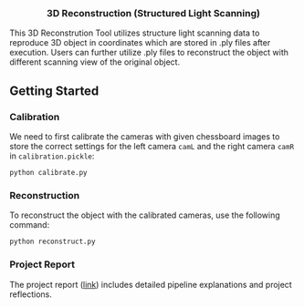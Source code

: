 
<br />
<div align="center">
  

  <h3 align="center">3D Reconstruction (Structured Light Scanning)</h3>

  
</div>

This 3D Reconstrution Tool utilizes structure light scanning data to reproduce 3D object in coordinates which are stored in .ply files after execution. Users can further utilize .ply files to reconstruct the object with different scanning view of the original object.

## Getting Started

### Calibration

We need to first calibrate the cameras with given chessboard images to store the correct settings for the left camera ```camL``` and the right camera ```camR``` in ```calibration.pickle```:

```
python calibrate.py
```

### Reconstruction

To reconstruct the object with the calibrated cameras, use the following command:

```
python reconstruct.py
```

### Project Report

The project report (<a href="https://docs.google.com/document/d/1Dv1k2XWzyDTecXMBIkw8ln1hNitZXzzb_82CdRdKNrw/edit?usp=sharing">link</a>) includes detailed pipeline explanations and project reflections. 


